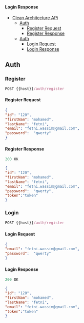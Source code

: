 #### Login Response

- [Clean Architecture APi](#clean-architecture-api)
    - [Auth](#auth)
        - [Register Request](#register-request)
        - [Register Response](#register-response)
    - [Auth](#auth)
        - [Login Request](#login-request)
        - [Login Response](#login-response)

## Auth

### Register
````js
POST {{host}}/auth/register
````

#### Register Request
````json
{
"id": "120",
"firstNam": "mohamed",
"lastName": "fetni",
"email": "fetni.wassim@gmail.com",
"password":  "qwerty"
}
````
#### Register Response
````js
200 OK
````
````json
{
"id": "120",
"firstNam": "mohamed",
"lastName": "fetni",
"email": "fetni.wassim@gmail.com",
"password":  "qwerty",
"token":"token"
}
````

### Login
````js
POST {{host}}/auth/register
````

#### Login Request
````json
{
"email": "fetni.wassim@gmail.com",
"password":  "qwerty"
}
````
#### Login Response
````js
200 OK
````
````json
{
"id": "120",
"firstNam": "mohamed",
"lastName": "fetni",
"email": "fetni.wassim@gmail.com",
"token":"token"
}
````